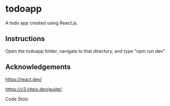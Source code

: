 # todoapp
A todo app created using React.js.

## Instructions
Open the todoapp folder, navigate to that directory, and type "npm run dev"

## Acknowledgements
https://react.dev/

https://v3.vitejs.dev/guide/

Code Stoic
